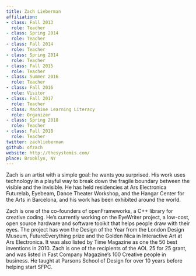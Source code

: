 ```yaml
---
title: Zach Lieberman
affiliation:
- class: Fall 2013
  role: Teacher
- class: Spring 2014
  role: Teacher
- class: Fall 2014
  role: Teacher
- class: Spring 2014
  role: Teacher
- class: Fall 2015
  role: Teacher
- class: Summer 2016
  role: Teacher
- class: Fall 2016
  role: Visitor
- class: Fall 2017
  role: Teacher
- class: Machine Learning Literacy
  role: Organizer
- class: Spring 2018
  role: Teacher
- class: Fall 2018
  role: Teacher
twitter: zachlieberman
github: ofzach
website: http://thesystemis.com/
place: Brooklyn, NY
---
```

Zach is an artist with a simple goal: he wants you surprised. His work uses technology in a playful way to break down the fragile boundary between the visible and the invisible. He has held residencies at Ars Electronica Futurelab, Eyebeam, Dance Theater Workshop, and the Hangar Center for the Arts in Barcelona, and his work has been exhibited around the world.

Zach is one of the co-founders of openFrameworks, a C++ library for creative coding. He’s currently working on the EyeWriter project, a low-cost, open source hardware and software toolkit that helps people draw with their eyes. The project has won the Design of the Year from the London Design Museum, FutureEverything prize and the Golden Nica in Interactive Art at Ars Electronica. It was also listed by Time Magazine as one the 50 best inventions in 2010. Zach is one of the recipients of the AOL 25 for 25 grant, and was listed in Fast Company Magazine’s 100 Creative people in business. He taught at Parsons School of Design for over 10 years before helping start SFPC.
